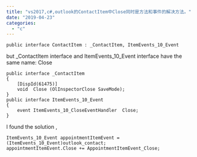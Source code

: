 ```yaml
---
title: "vs2017,c#,outlook的ContactItem中Close同时是方法和事件的解决方法。"
date: "2019-04-23"
categories: 
  - "c"
---
```


```
public interface ContactItem : _ContactItem, ItemEvents_10_Event

```

but \_ContactItem interface and ItemEvents\_10\_Event interface have the same name: Close

```
public interface _ContactItem
{
    [DispId(61475)]
    void  Close (OlInspectorClose SaveMode);
}
public interface ItemEvents_10_Event
{
    event ItemEvents_10_CloseEventHandler  Close;
}

```

I found the solution ,

```
ItemEvents_10_Event appointmentItemEvent = (ItemEvents_10_Event)outlook_contact;
appointmentItemEvent.Close += AppointmentItemEvent_Close;

```
